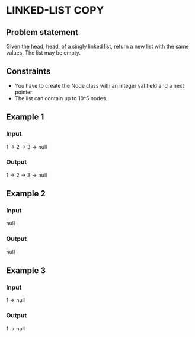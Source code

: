 # LINKED-LIST COPY

## Problem statement

Given the head, head, of a singly linked list, return a new list with the same values. The list may be empty.

## Constraints

- You have to create the Node class with an integer val field and a next pointer.
- The list can contain up to 10^5 nodes.

## Example 1

### Input

1 -> 2 -> 3 -> null

### Output

1 -> 2 -> 3 -> null

## Example 2

### Input

null

### Output

null

## Example 3

### Input

1 -> null

### Output

1 -> null